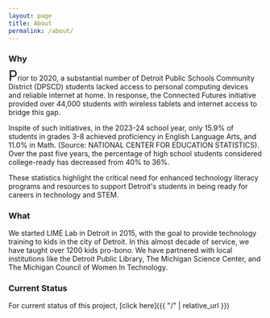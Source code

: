 ```yaml
---
layout: page
title: About
permalink: /about/
---
```

### Why

<span style="font-size: 2em; line-height: 0.5;">P</span>rior to 2020, a substantial number of Detroit Public Schools Community District (DPSCD) students lacked access to personal computing devices and reliable internet at home. In response, the Connected Futures initiative provided over 44,000 students with wireless tablets and internet access to bridge this gap. 

Inspite of such initiatives, in the 2023-24 school year, only 15.9% of students in grades 3-8 achieved proficiency in English Language Arts, and 11.0% in Math. (Source: NATIONAL CENTER FOR EDUCATION STATISTICS). Over the past five years, the percentage of high school students considered college-ready has decreased from 40% to 36%. 

These statistics highlight the critical need for enhanced technology literacy programs and resources to support Detroit's students in being ready for careers in technology and STEM.


### What
We started LIME Lab in Detroit in 2015, with the goal to provide technology training to kids in the city of Detroit. In this almost decade of service, we have taught over 1200 kids pro-bono. We have partnered with local institutions like the Detroit Public Library, The Michigan Science Center, and The Michigan Council of Women In Technology.

  
### Current Status
For current status of this project, [click here]({{ "/" | relative_url }})
